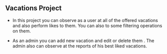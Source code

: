 ## Vacations Project

- In this project you can observe as a user at all of the offered vacations and also perform likes to them. You can also to some filtering operations on them.

- As an admin you can add new vacation and edit or delete them . The admin also can observe at the reports of his best liked vacations.
